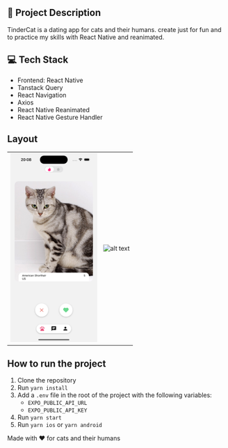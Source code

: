 
## 📝 Project Description

TinderCat is a dating app for cats and their humans. create just for fun and to practice my skills with React Native and reanimated.

## 💻 Tech Stack

- Frontend: React Native
- Tanstack Query
- React Navigation
- Axios
- React Native Reanimated
- React Native Gesture Handler


## Layout
<table>
    <tr>
        <td>
            <img src="img.png" alt="alt text" width="200">
        </td>
        <td><img src="animation.gif" alt="alt text" width="200"></td>
    </tr>
</table>


## How to run the project

1. Clone the repository
2. Run `yarn install`
3. Add a `.env` file in the root of the project with the following variables:
    - `EXPO_PUBLIC_API_URL`
    - `EXPO_PUBLIC_API_KEY`
4. Run `yarn start`
5. Run `yarn ios` or `yarn android`

Made with ❤️ for cats and their humans
